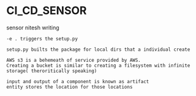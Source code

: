 # CI_CD_SENSOR
sensor nitesh writing
```
-e . triggers the setup.py
```
```
setup.py builts the package for local dirs that a individual create
```
```
AWS s3 is a behemeath of service provided by AWS.
Creating a bucket is similar to creating a filesystem with infinite storage( theroritically speaking)
```
```
input and output of a component is known as artifact
entity stores the location for those locations
```


